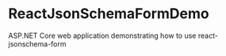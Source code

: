 # ReactJsonSchemaFormDemo
ASP.NET Core web application demonstrating how to use react-jsonschema-form
